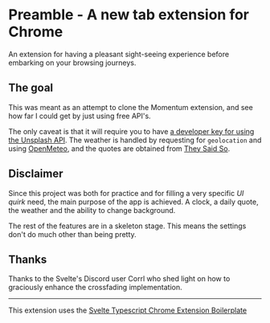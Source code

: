 # Preamble - A new tab extension for Chrome
An extension for having a pleasant sight-seeing experience before embarking on your browsing journeys.
## The goal
This was meant as an attempt to clone the Momentum extension, and see how far I could get by just using free API's.

The only caveat is that it will require you to have [a developer key for using the Unsplash API](https://unsplash.com/developers).
The weather is handled by requesting for `geolocation` and using [OpenMeteo](https://open-meteo.org), and the quotes are obtained from [They Said So](https://theysaidso.com).

## Disclaimer
Since this project was both for practice and for filling a very specific *UI quirk* need, the main purpose of the app is achieved. 
A clock, a daily quote, the weather and the ability to change background. 

The rest of the features are in a skeleton stage. This means the settings don't do much other than being pretty.

## Thanks
Thanks to the Svelte's Discord user Corrl who shed light on how to graciously enhance the crossfading implementation.

------

This extension uses the [Svelte Typescript Chrome Extension Boilerplate](https://github.com/NekitCorp/chrome-extension-svelte-typescript-boilerplate)
